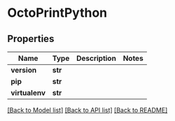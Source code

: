 # OctoPrintPython


## Properties
Name | Type | Description | Notes
------------ | ------------- | ------------- | -------------
**version** | **str** |  | 
**pip** | **str** |  | 
**virtualenv** | **str** |  | 

[[Back to Model list]](../README.md#documentation-for-models) [[Back to API list]](../README.md#documentation-for-api-endpoints) [[Back to README]](../README.md)


